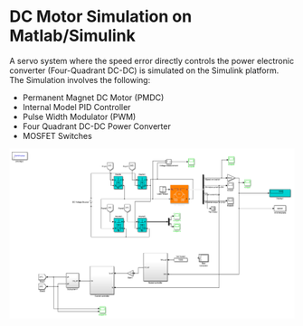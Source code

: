 # DC Motor Simulation on Matlab/Simulink

A servo system where the speed error directly controls the power electronic converter (Four-Quadrant DC-DC) is simulated on the Simulink platform. The Simulation involves the following:

* Permanent Magnet DC Motor (PMDC)
* Internal Model PID Controller 
* Pulse Width Modulator (PWM)
* Four Quadrant DC-DC Power Converter
* MOSFET Switches

![overall model](images/overallblock.png)